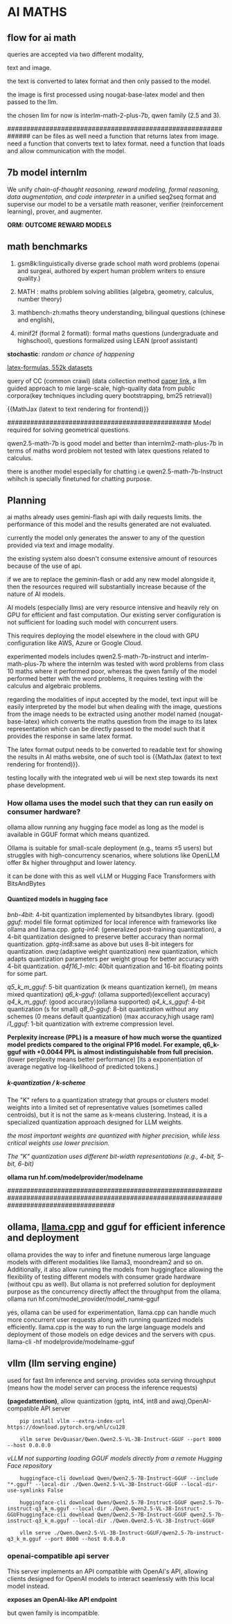 # AI MATHS 


## flow for ai math

queries are accepted via two different modality,

text and image.

the text is converted to latex format and then only passed to the model.

the image is first processed using nougat-base-latex model and then passed to the llm.

the chosen llm for now is interlm-math-2-plus-7b, qwen family (2.5 and 3).

############################################################## can be files as well need a function that returns latex from image. need a function that converts text to latex format. need a function that loads and allow communication with the model.

## 7b model internlm

We unify *chain-of-thought reasoning, reward modeling, formal reasoning, data augmentation, and code interpreter* in a unified seq2seq format and supervise our model to be a versatile math reasoner, verifier (reinforcement learning), prover, and augmenter.


**ORM: OUTCOME REWARD MODELS**



## math benchmarks

1. gsm8k:linguistically diverse grade school math word problems (openai and surgeai, authored by expert human problem writers to ensure quality.)

2. MATH  : maths problem solving abilities (algebra, geometry, calculus, number theory)

4. mathbench-zh:maths theory understanding, bilingual questions (chinese and english), 

5. minif2f (formal 2 formatl): formal maths questions (undergraduate and highschool), questions formalized using LEAN (proof assistant)


**stochastic**: *random or chance of happening*


[latex-formulas, 552k datasets](https://huggingface.co/datasets/OleehyO/latex-formulas)


query of CC (common crawl) (data collection method [paper link](https://arxiv.org/abs/2401.14624), a llm guided approach to mie large-scale, high-quality data from public corpora(key techniques including query bootstrapping, bm25 retrieval))


{{MathJax (latext to text rendering for frontend)}}


################################################
Model required for solving geometrical questions. 



qwen2.5-math-7b is good model and better than internlm2-math-plus-7b in terms of maths word problem not tested with latex questions related to calculus.

there is another model especially for chatting i.e  qwen2.5-math-7b-Instruct whihch is specially finetuned for chatting purpose. 


## Planning


ai maths already uses gemini-flash api with daily requests limits. the performance of this model and the results generated are not evaluated. 

currently the model only generates the answer to any of the question provided via text and image modality. 

the existing system also doesn't consume extensive amount of resources because of the use of api. 

if we are to replace the geminin-flash or add any new model alongside it, then the resources required will substantially increase because of the nature of AI models. 

AI models (especially llms) are very resource intensive and heavily rely on GPU for efficient and fast computation. Our existing server configuration is not sufficient for loading such model with concurrent users. 

This requires deploying the model elsewhere in the cloud with GPU configuration like AWS, Azure or Google Cloud. 


experimented models includes qwen2.5-math-7b-instruct and interlm-math-plus-7b where the internlm was tested with word problems from class 10 maths where it performed poor, whereas the qwen family of the model performed better with the word problems, it requires testing with the calculus and algebraic problems.

regarding the modalities of input accepted by the model, text input will be easily interpreted by the model but when dealing with the image, questions from the image needs to be extracted using another model named (nougat-base-latex) which converts the maths question from the image to its latex representation which can be directly passed to the model such that it provides the response in same latex format. 

The latex format output needs to be converted to readable text for showing the results in AI maths website, one of such tool is {{MathJax (latext to text rendering for frontend)}}.


testing locally with the integrated web ui will be next step towards its next phase development. 



### How ollama uses the model such that they can run easily on consumer hardware?

ollama allow running any hugging face model as long as the model is available in GGUF format which means quantized. 

Ollama is suitable for small-scale deployment (e.g., teams ≤5 users) but struggles with high-concurrency scenarios, where solutions like OpenLLM offer 8x higher throughput and lower latency.

it can be done with this as well vLLM or Hugging Face Transformers with BitsAndBytes

#### Quantized models in hugging face 

*bnb-4bit*: 4-bit quantization implemented by bitsandbytes library. (good)
*gguf*: model file format optimized for local inference with frameworks like ollama and llama.cpp. 
*gptq-int4*: (generalized post-training quantization), a 4-bit quantization designed to preserve better accuracy than normal quantization. 
*gptq-int8*:same as above but uses 8-bit integers for quantization. 
*awq*:(adaptive weight quantization) new quantization, which adapts quantization parameters per weight group for better accuracy with 4-bit quantization. 
*q4f16_1-mlc*: 40bit quantization and 16-bit floating points for some part. 

*q5_k_m_gguf*: 5-bit quantization (k means quantization kernel), (m means mixed quantization)
*q6_k-gguf*: (ollama supported)(excellent accuracy)
*q4_k_m_gguf*: (good accuracy)(ollama supported)
*q4_k_s_gguf*: 4-bit quantization (s for small)
*q8_0-gguf*: 8-bit quantization without any schemes (0 means default quantization) (max accuracy,high usage ram)
*i1_gguf*: 1-bit quantization with extreme compression level. 

**Perplexity increase (PPL) is a measure of how much worse the quantized model predicts compared to the original FP16 model. For example, q6_k-gguf with +0.0044 PPL is almost indistinguishable from full precision.**
(lower perplexity means better performance) [its a exponentiation of average negative log-likelihood of predicted tokens.]




##### k-quantization / k-scheme

The "K" refers to a quantization strategy that groups or clusters model weights into a limited set of representative values (sometimes called centroids), but it is not the same as k-means clustering. Instead, it is a specialized quantization approach designed for LLM weights.

*the most important weights are quantized with higher precision, while less critical weights use lower precision.*

*The "K" quantization uses different bit-width representations (e.g., 4-bit, 5-bit, 6-bit)*

**ollama run hf.com/modelprovider/modelname**

############################################################################################################################################

## ollama, [llama.cpp](https://github.com/ggml-org/llama.cpp) and gguf for efficient inference and deployment 

ollama provides the way to infer and finetune numerous large language models with different modalities like llama3, moondream2 and so on. Additionally, it also allow running the models from huggingface allowing the flexibility of testing different models with consumer grade hardware (without cpu as well). But ollama is not preferred solution for deployment purpose as the concurrency directly affect the throughput from the ollama. 
    ollama run hf.com/model_provider/model_name-gguf

yes, ollama can be used for experimentation, llama.cpp can handle much more concurrent user requests along with running quantized models efficiently. llama.cpp is the way to run the large language models and deployment of those models on edge devices and the servers with cpus.
    llama-cli -hf modelprovide/modelname-gguf

## vllm (llm serving engine)

used for fast llm inference and serving. provides sota serving throughput (means how the model server can process the inference requests) 

**(pagedattention)**, allow quantization (gptq, int4, int8 and awq),OpenAI-compatible API server

        pip install vllm --extra-index-url https://download.pytorch.org/whl/cu128
        
        vllm serve DevQuasar/Qwen.Qwen2.5-VL-3B-Instruct-GGUF --port 8000 --host 0.0.0.0
        
*vLLM not supporting loading GGUF models directly from a remote Hugging Face repository*


        huggingface-cli download Qwen/Qwen2.5-7B-Instruct-GGUF --include "*.gguf" --local-dir ./Qwen.Qwen2.5-VL-3B-Instruct-GGUF --local-dir-use-symlinks False

        huggingface-cli download Qwen/Qwen2.5-7B-Instruct-GGUF qwen2.5-7b-instruct-q3_k_m.gguf --local-dir ./Qwen.Qwen2.5-VL-3B-Instruct-GGUFhuggingface-cli download Qwen/Qwen2.5-7B-Instruct-GGUF qwen2.5-7b-instruct-q3_k_m.gguf --local-dir ./Qwen.Qwen2.5-VL-3B-Instruct-GGUF

        vllm serve ./Qwen.Qwen2.5-VL-3B-Instruct-GGUF/qwen2.5-7b-instruct-q3_k_m.gguf --port 8000 --host 0.0.0.0



### openai-compatible api server

This server implements an API compatible with OpenAI's API, allowing clients designed for OpenAI models to interact seamlessly with this local model instead.

**exposes an OpenAI-like API endpoint**

but qwen family is incompatible. 






